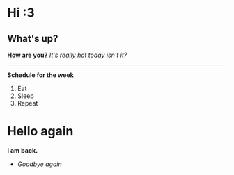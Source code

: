 # Hi :3
## What's up?
**How are you?**
*It's really hot today isn't it?*
***

**Schedule for the week**
1. Eat 
2. Sleep
3. Repeat

# Hello again
**I am back.**
* *Goodbye again*